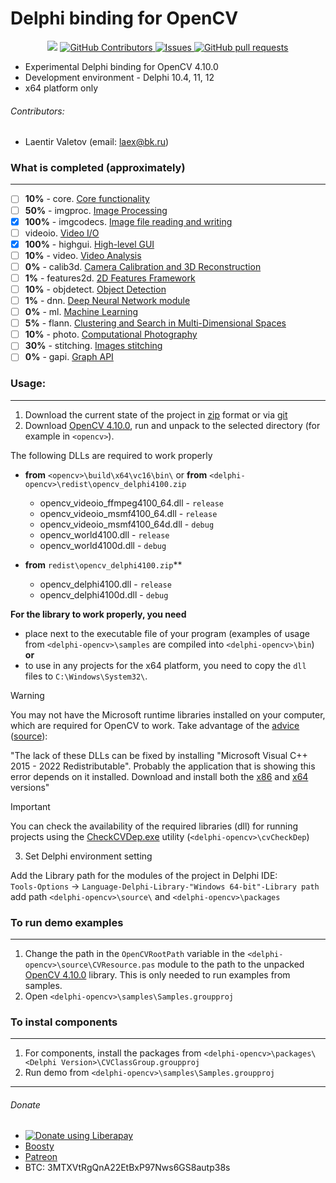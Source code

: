 # Delphi binding for OpenCV

<p align="center">    
	<img src="https://tokei.rs/b1/github/Laex/Delphi-OpenCV-Class" />
    <a href="https://github.com/Laex/Delphi-OpenCV-Class/graphs/contributors">
      <img alt="GitHub Contributors" src="https://img.shields.io/github/contributors/Laex/Delphi-OpenCV-Class" />
    </a>    
    <a href="https://github.com/Laex/Delphi-OpenCV-Class/issues">
      <img alt="Issues" src="https://img.shields.io/github/issues/Laex/Delphi-OpenCV-Class?color=0088ff" />
    </a>
    <a href="https://github.com/Laex/Delphi-OpenCV-Class/pulls">
      <img alt="GitHub pull requests" src="https://img.shields.io/github/issues-pr/Laex/Delphi-OpenCV-Class?color=0088ff" />
    </a>    
</p>

* Experimental Delphi binding for OpenCV 4.10.0
* Development environment - Delphi 10.4, 11, 12
* x64 platform only
  
###### Contributors:
* Laentir Valetov (email: laex@bk.ru)
### What is completed (approximately)
---
- [ ] **10%** - core. [Core functionality](https://docs.opencv.org/4.x/d0/de1/group__core.html)
- [ ] **50%** - imgproc. [Image Processing](https://docs.opencv.org/4.x/d7/dbd/group__imgproc.html)
- [x] **100%** - imgcodecs. [Image file reading and writing](https://docs.opencv.org/4.x/d4/da8/group__imgcodecs.html)
- [ ] videoio. [Video I/O](https://docs.opencv.org/4.x/dd/de7/group__videoio.html)
- [x] **100%** - highgui. [High-level GUI](https://docs.opencv.org/4.x/d7/dfc/group__highgui.html) 
- [ ] **10%** - video. [Video Analysis](https://docs.opencv.org/4.x/d7/de9/group__video.html)
- [ ] **0%** - calib3d. [Camera Calibration and 3D Reconstruction](https://docs.opencv.org/4.x/d9/d0c/group__calib3d.html)
- [ ] **1%** - features2d. [2D Features Framework](https://docs.opencv.org/4.x/da/d9b/group__features2d.html)
- [ ] **10%** - objdetect. [Object Detection](https://docs.opencv.org/4.x/d5/d54/group__objdetect.html)
- [ ] **1%** - dnn. [Deep Neural Network module](https://docs.opencv.org/4.x/d6/d0f/group__dnn.html)
- [ ] **0%** - ml. [Machine Learning](https://docs.opencv.org/4.x/dd/ded/group__ml.html)
- [ ] **5%** - flann. [Clustering and Search in Multi-Dimensional Spaces](https://docs.opencv.org/4.x/dc/de5/group__flann.html)
- [ ] **10%** - photo. [Computational Photography](https://docs.opencv.org/4.x/d1/d0d/group__photo.html)
- [ ] **30%** - stitching. [Images stitching](https://docs.opencv.org/4.x/d1/d46/group__stitching.html)
- [ ] **0%** - gapi. [Graph API](https://docs.opencv.org/4.x/d0/d1e/gapi.html)
### Usage:
---
1. Download the current state of the project in [zip][1] format or via [git][2]
2. Download [OpenCV 4.10.0][3], run and unpack to the selected directory \(for example in `<opencv>`).

The following DLLs are required to work properly

- **from** `<opencv>\build\x64\vc16\bin\` or **from** `<delphi-opencv>\redist\opencv_delphi4100.zip`
  * opencv_videoio_ffmpeg4100_64.dll - `release`
  * opencv_videoio_msmf4100_64.dll   - `release`
  * opencv_videoio_msmf4100_64d.dll  - `debug`
  * opencv_world4100.dll             - `release`
  * opencv_world4100d.dll            - `debug`

- **from** `redist\opencv_delphi4100.zip`**
  * opencv_delphi4100.dll - `release`
  * opencv_delphi4100d.dll - `debug`

**For the library to work properly, you need**
- place next to the executable file of your program (examples of usage from `<delphi-opencv>\samples` are compiled into `<delphi-opencv>\bin`)<br>
**or**
- to use in any projects for the x64 platform, you need to copy the `dll` files to `C:\Windows\System32\`.

> [!WARNING]
> You may not have the Microsoft runtime libraries installed on your computer, which are required for OpenCV to work. Take advantage of the [advice](https://answers.microsoft.com/en-us/windows/forum/all/vcruntime140dll-and-msvcp140dll-missing-in-windows/caf454d1-49f4-4d2b-b74a-c83fb7c38625) ([source](https://docs.microsoft.com/en-us/cpp/windows/latest-supported-vc-redist)):
> 
> "The lack of these DLLs can be fixed by installing "Microsoft Visual C++ 2015 - 2022 Redistributable". Probably the application that is showing this error depends on it installed. Download and install both the [x86](https://aka.ms/vs/17/release/vc_redist.x86.exe) and [x64](https://aka.ms/vs/17/release/vc_redist.x64.exe) versions"

> [!IMPORTANT]
> You can check the availability of the required libraries (dll) for running projects using the [CheckCVDep.exe][4] utility (`<delphi-opencv>\cvCheckDep`)

3. Set Delphi environment setting

Add the Library path for the modules of the project in Delphi IDE:<br>
`Tools-Options` -> `Language-Delphi-Library-"Windows 64-bit"-Library path` add path `<delphi-opencv>\source\` and `<delphi-opencv>\packages`

### To run demo examples
---
1. Change the path in the `OpenCVRootPath` variable in the `<delphi-opencv>\source\CVResource.pas` module to the path to the unpacked [OpenCV 4.10.0][3] library. This is only needed to run examples from samples.
2. Open `<delphi-opencv>\samples\Samples.groupproj`

### To instal components
---
1. For components, install the packages from `<delphi-opencv>\packages\<Delphi Version>\CVClassGroup.groupproj`
1. Run demo from `<delphi-opencv>\samples\Samples.groupproj`
---------------------------
###### Donate
* <a href="https://liberapay.com/Laex/donate"><img alt="Donate using Liberapay" src="https://liberapay.com/assets/widgets/donate.svg"></a>
* [Boosty](https://boosty.to/laex/donate)
* [Patreon](https://patreon.com/laentir?utm_medium=unknown&utm_source=join_link&utm_campaign=creatorshare_creator&utm_content=copyLink)
* BTC: 3MTXVtRgQnA22EtBxP97Nws6GS8autp38s

[1]: https://github.com/Laex/Delphi-OpenCV-Class/archive/refs/heads/main.zip
[2]: https://github.com/Laex/Delphi-OpenCV-Class.git
[3]: https://opencv.org/releases/
[4]: https://github.com/Laex/Delphi-OpenCV-Class/raw/refs/heads/main/cvCheckDep/CheckCVDep.exe
